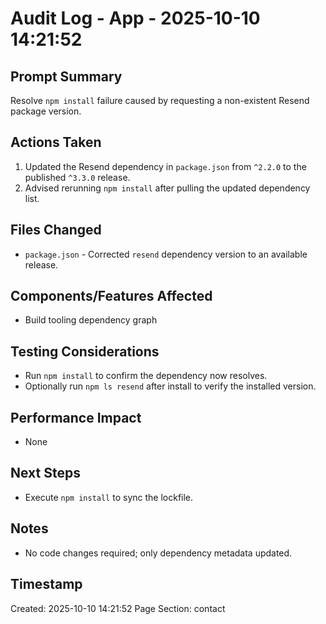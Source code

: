 # Audit Log - App - 2025-10-10 14:21:52

## Prompt Summary

Resolve `npm install` failure caused by requesting a non-existent Resend package version.

## Actions Taken

1. Updated the Resend dependency in `package.json` from `^2.2.0` to the published `^3.3.0` release.
2. Advised rerunning `npm install` after pulling the updated dependency list.

## Files Changed

- `package.json` - Corrected `resend` dependency version to an available release.

## Components/Features Affected

- Build tooling dependency graph

## Testing Considerations

- Run `npm install` to confirm the dependency now resolves.
- Optionally run `npm ls resend` after install to verify the installed version.

## Performance Impact

- None

## Next Steps

- Execute `npm install` to sync the lockfile.

## Notes

- No code changes required; only dependency metadata updated.

## Timestamp

Created: 2025-10-10 14:21:52
Page Section: contact
